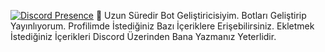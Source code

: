 [![Discord Presence](https://lanyard.cnrad.dev/api/889928756154748948)](https://discord.com/users/889928756154748948)  👋 Uzun Süredir Bot Geliştiricisiyim. Botları Geliştirip Yayınlıyorum. Profilimde İstediğiniz Bazı İçeriklere Erişebilirsiniz. Ekletmek İstediğiniz İçerikleri Discord Üzerinden Bana Yazmanız Yeterlidir. 
